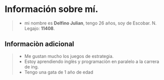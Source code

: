 # Información sobre mí.
> + mi nombre es **Delfino Julian**, tengo 26 años, soy de Escobar. N. Legajo: **11408**.

## Informaciòn adicional

> + Me gustan mucho los juegos de estrategia.
> + Estoy aprendiendo inglès y programaciòn en paralelo a la carrera de ing.
> + Tengo una gata de 1 año de edad
